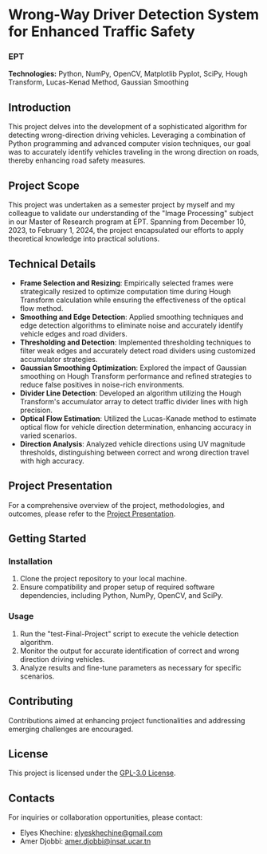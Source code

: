 # Wrong-Way Driver Detection System for Enhanced Traffic Safety

### EPT

**Technologies:** Python, NumPy, OpenCV, Matplotlib Pyplot, SciPy, Hough Transform, Lucas-Kenad Method, Gaussian Smoothing

## Introduction

This project delves into the development of a sophisticated algorithm for detecting wrong-direction driving vehicles. Leveraging a combination of Python programming and advanced computer vision techniques, our goal was to accurately identify vehicles traveling in the wrong direction on roads, thereby enhancing road safety measures.

## Project Scope

This project was undertaken as a semester project by myself and my colleague to validate our understanding of the "Image Processing" subject in our Master of Research program at EPT. Spanning from December 10, 2023, to February 1, 2024, the project encapsulated our efforts to apply theoretical knowledge into practical solutions.

## Technical Details

- **Frame Selection and Resizing**: Empirically selected frames were strategically resized to optimize computation time during Hough Transform calculation while ensuring the effectiveness of the optical flow method.
- **Smoothing and Edge Detection**: Applied smoothing techniques and edge detection algorithms to eliminate noise and accurately identify vehicle edges and road dividers.
- **Thresholding and Detection**: Implemented thresholding techniques to filter weak edges and accurately detect road dividers using customized accumulator strategies.
- **Gaussian Smoothing Optimization**: Explored the impact of Gaussian smoothing on Hough Transform performance and refined strategies to reduce false positives in noise-rich environments.
- **Divider Line Detection**: Developed an algorithm utilizing the Hough Transform's accumulator array to detect traffic divider lines with high precision.
- **Optical Flow Estimation**: Utilized the Lucas-Kanade method to estimate optical flow for vehicle direction determination, enhancing accuracy in varied scenarios.
- **Direction Analysis**: Analyzed vehicle directions using UV magnitude thresholds, distinguishing between correct and wrong direction travel with high accuracy.

## Project Presentation

For a comprehensive overview of the project, methodologies, and outcomes, please refer to the [Project Presentation](https://www.canva.com/design/DAF7fqI8_3s/MhgKHvwGRLyusVwnfhe42Q/view?utm_content=DAF7fqI8_3s&utm_campaign=designshare&utm_medium=link&utm_source=editor).

## Getting Started

### Installation

1. Clone the project repository to your local machine.
2. Ensure compatibility and proper setup of required software dependencies, including Python, NumPy, OpenCV, and SciPy.

### Usage

1. Run the "test-Final-Project" script to execute the vehicle detection algorithm.
2. Monitor the output for accurate identification of correct and wrong direction driving vehicles.
3. Analyze results and fine-tune parameters as necessary for specific scenarios.

## Contributing

Contributions aimed at enhancing project functionalities and addressing emerging challenges are encouraged.

## License

This project is licensed under the [GPL-3.0 License](LICENSE).

## Contacts

For inquiries or collaboration opportunities, please contact:

- Elyes Khechine: elyeskhechine@gmail.com
- Amer Djobbi: amer.djobbi@insat.ucar.tn
